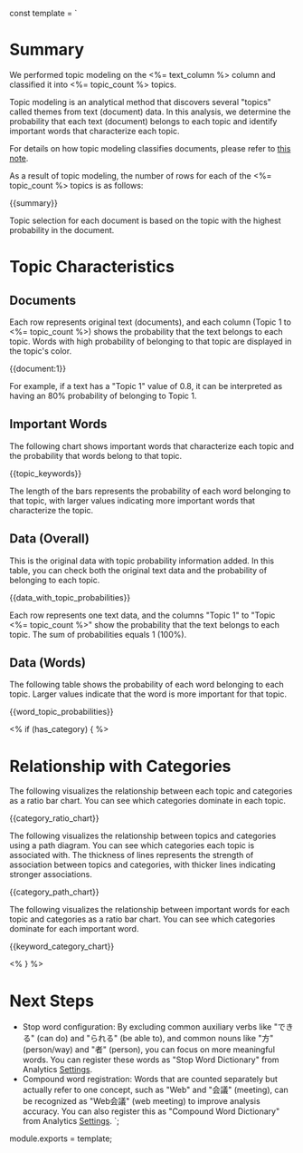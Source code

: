 const template = `
# Summary

We performed topic modeling on the <%= text_column %> column and classified it into <%= topic_count %> topics.

Topic modeling is an analytical method that discovers several "topics" called themes from text (document) data. In this analysis, we determine the probability that each text (document) belongs to each topic and identify important words that characterize each topic.

For details on how topic modeling classifies documents, please refer to [this note](https://exploratory.io/note/exploratory/fXu6heu5).

As a result of topic modeling, the number of rows for each of the <%= topic_count %> topics is as follows:

{{summary}}

Topic selection for each document is based on the topic with the highest probability in the document.

# Topic Characteristics

## Documents

Each row represents original text (documents), and each column (Topic 1 to <%= topic_count %>) shows the probability that the text belongs to each topic. Words with high probability of belonging to that topic are displayed in the topic's color.

{{document:1}}

For example, if a text has a "Topic 1" value of 0.8, it can be interpreted as having an 80% probability of belonging to Topic 1.

## Important Words

The following chart shows important words that characterize each topic and the probability that words belong to that topic.

{{topic_keywords}}

The length of the bars represents the probability of each word belonging to that topic, with larger values indicating more important words that characterize the topic.

## Data (Overall)

This is the original data with topic probability information added. In this table, you can check both the original text data and the probability of belonging to each topic.

{{data_with_topic_probabilities}}

Each row represents one text data, and the columns "Topic 1" to "Topic <%= topic_count %>" show the probability that the text belongs to each topic. The sum of probabilities equals 1 (100%).

## Data (Words)

The following table shows the probability of each word belonging to each topic. Larger values indicate that the word is more important for that topic.

{{word_topic_probabilities}}

<% if (has_category) { %>

# Relationship with Categories

The following visualizes the relationship between each topic and categories as a ratio bar chart. You can see which categories dominate in each topic.

{{category_ratio_chart}}


The following visualizes the relationship between topics and categories using a path diagram. You can see which categories each topic is associated with. The thickness of lines represents the strength of association between topics and categories, with thicker lines indicating stronger associations.

{{category_path_chart}}

The following visualizes the relationship between important words for each topic and categories as a ratio bar chart. You can see which categories dominate for each important word.

{{keyword_category_chart}}

<% } %>

# Next Steps

* Stop word configuration: By excluding common auxiliary verbs like "できる" (can do) and "られる" (be able to), and common nouns like "方" (person/way) and "者" (person), you can focus on more meaningful words. You can register these words as "Stop Word Dictionary" from Analytics [Settings](//analytics/settings).
* Compound word registration: Words that are counted separately but actually refer to one concept, such as "Web" and "会議" (meeting), can be recognized as "Web会議" (web meeting) to improve analysis accuracy. You can also register this as "Compound Word Dictionary" from Analytics [Settings](//analytics/settings).
`;

module.exports = template; 